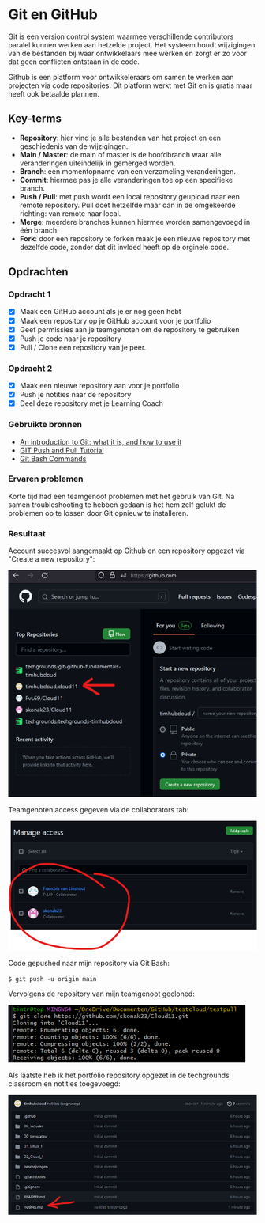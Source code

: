 # Git en GitHub
Git is een version control system waarmee verschillende contributors paralel kunnen werken aan hetzelde project. Het systeem houdt wijzigingen van de bestanden bij waar ontwikkelaars mee werken en zorgt er zo voor dat geen conflicten ontstaan in de code.

Github is een platform voor ontwikkeleraars om samen te werken aan projecten via code repositories. Dit platform werkt met Git en is gratis maar heeft ook betaalde plannen.

## Key-terms
- **Repository**: hier vind je alle bestanden van het project en een geschiedenis van de wijzigingen.
- **Main / Master**: de main of master is de hoofdbranch waar alle veranderingen uiteindelijk in gemerged worden.
- **Branch**: een momentopname van een verzameling veranderingen.
- **Commit**: hiermee pas je alle veranderingen toe op een specifieke branch.
- **Push / Pull**: met push wordt een local repository geupload naar een remote repository. Pull doet hetzelfde maar dan in de omgekeerde richting: van remote naar local.
- **Merge**: meerdere branches kunnen hiermee worden samengevoegd in één branch.
- **Fork**: door een repository te forken maak je een nieuwe repository met dezelfde code, zonder dat dit invloed heeft op de orginele code.

## Opdrachten

### Opdracht 1
- [x] Maak een GitHub account als je er nog geen hebt
- [x] Maak een repository op je GitHub account voor je portfolio
- [x] Geef permissies aan je teamgenoten om de repository te gebruiken
- [x] Push je code naar je repository
- [x] Pull / Clone een repository van je peer.

### Opdracht 2
- [x] Maak een nieuwe repository aan voor je portfolio
- [x] Push je notities naar de repository
- [x] Deel deze repository met je Learning Coach

### Gebruikte bronnen
- [An introduction to Git: what it is, and how to use it](https://www.freecodecamp.org/news/what-is-git-and-how-to-use-it-c341b049ae61/)
- [GIT Push and Pull Tutorial](https://www.datacamp.com/tutorial/git-push-pull)
- [Git Bash Commands](https://dev.classmethod.jp/articles/git-bash-commands/)

### Ervaren problemen
Korte tijd had een teamgenoot problemen met het gebruik van Git. Na samen troubleshooting te hebben gedaan is het hem zelf gelukt de problemen op te lossen door Git opnieuw te installeren.

### Resultaat
Account succesvol aangemaakt op Github en een repository opgezet via "Create a new repository":

![Nieuw aangemaakte repository](../00_includes/week_01_images/screen1.png)

Teamgenoten access gegeven via de collaborators tab:

![Namen van beide collaborators](../00_includes/week_01_images/screen2.png)

Code gepushed naar mijn repository via Git Bash:

`$ git push -u origin main`

Vervolgens de repository van mijn teamgenoot gecloned:

![Cloning gelukt](../00_includes/week_01_images/screen3.png)

Als laatste heb ik het portfolio repository opgezet in de techgrounds classroom en notities toegevoegd:

![Notities staan klaar](../00_includes/week_01_images/screen4.png)